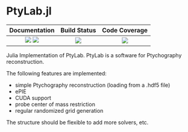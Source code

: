 # PtyLab.jl


| **Documentation**                       | **Build Status**                          | **Code Coverage**               |
|:---------------------------------------:|:-----------------------------------------:|:-------------------------------:|
| [![][docs-stable-img]][docs-stable-url] [![][docs-dev-img]][docs-dev-url] | [![][CI-img]][CI-url] | [![][codecov-img]][codecov-url] |


Julia Implementation of PtyLab. PtyLab is a software for Ptychography reconstruction.

The following features are implemented:
* simple Ptychography reconstruction (loading from a .hdf5 file)
* ePIE
* CUDA support
* probe center of mass restriction
* regular randomized grid generation

The structure should be flexible to add more solvers, etc.

[docs-dev-img]: https://img.shields.io/badge/docs-dev-pink.svg
[docs-dev-url]: https://roflmaostc.github.io/PtyLab.jl/dev/

[docs-stable-img]: https://img.shields.io/badge/docs-stable-darkgreen.svg
[docs-stable-url]:  https://roflmaostc.github.io/PtyLab.jl/stable/

[CI-img]: https://github.com/roflmaostc/PtyLab.jl/actions/workflows/ci.yml/badge.svg
[CI-url]: https://github.com/roflmaostc/PtyLab.jl/actions/workflows/ci.yml

[codecov-img]: https://codecov.io/gh/roflmaostc/PtyLab.jl/branch/main/graph/badge.svg?token=OQ6BQCUFQB
[codecov-url]: https://codecov.io/gh/roflmaostc/PtyLab.jl
